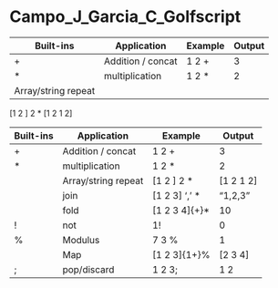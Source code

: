 # Campo_J_Garcia_C_Golfscript

|Built-ins |Application |Example|Output|
|----------|------------|-------|------|
|+ |Addition / concat|1 2 +|3|
|* | multiplication |1 2 * |2 |
|Array/string repeat
[1 2 ] 2 *
[1 2 1 2]


|Built-ins |Application |Example|Output|
|----------|------------|-------|------|
|+ |Addition / concat|1 2 +|3|
|* | multiplication |1 2 * |2 |
| |Array/string repeat |[1 2 ] 2 * | [1 2 1 2]
| |join | [1 2 3] ‘,’ * | “1,2,3”|
| |fold | [1 2 3 4]{+}* | 10 |
|! | not |1! |0 |
|% |Modulus |7 3 %| 1|
| | Map | [1 2 3]{1+}% | [2 3 4] |
|; |pop/discard |1 2 3; |1 2 |









